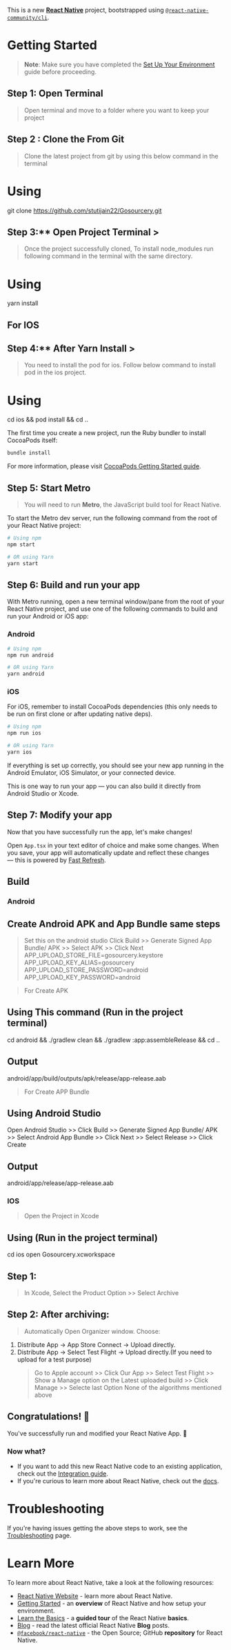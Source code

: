 This is a new [**React Native**](https://reactnative.dev) project, bootstrapped using [`@react-native-community/cli`](https://github.com/react-native-community/cli).

# Getting Started

> **Note**: Make sure you have completed the [Set Up Your Environment](https://reactnative.dev/docs/set-up-your-environment) guide before proceeding.

## Step 1: Open Terminal

> Open terminal and move to a folder where you want to keep your project

## Step 2 : Clone the From Git

> Clone the latest project from git by using this below command in the terminal

# Using

git clone https://github.com/stutijain22/Gosourcery.git

## Step 3:\*\* Open Project Terminal >

> Once the project successfully cloned, To install node_modules run following command in the terminal with the same directory.

# Using

yarn install

## For IOS

## Step 4:\*\* After Yarn Install >

> You need to install the pod for ios. Follow below command to install pod in the ios project.

# Using

cd ios && pod install && cd ..

The first time you create a new project, run the Ruby bundler to install CocoaPods itself:

```sh
bundle install
```

For more information, please visit [CocoaPods Getting Started guide](https://guides.cocoapods.org/using/getting-started.html).

## Step 5: Start Metro

> You will need to run **Metro**, the JavaScript build tool for React Native.

To start the Metro dev server, run the following command from the root of your React Native project:

```sh
# Using npm
npm start

# OR using Yarn
yarn start
```

## Step 6: Build and run your app

With Metro running, open a new terminal window/pane from the root of your React Native project, and use one of the following commands to build and run your Android or iOS app:

### Android

```sh
# Using npm
npm run android

# OR using Yarn
yarn android
```

### iOS

For iOS, remember to install CocoaPods dependencies (this only needs to be run on first clone or after updating native deps).

```sh
# Using npm
npm run ios

# OR using Yarn
yarn ios
```

If everything is set up correctly, you should see your new app running in the Android Emulator, iOS Simulator, or your connected device.

This is one way to run your app — you can also build it directly from Android Studio or Xcode.

## Step 7: Modify your app

Now that you have successfully run the app, let's make changes!

Open `App.tsx` in your text editor of choice and make some changes. When you save, your app will automatically update and reflect these changes — this is powered by [Fast Refresh](https://reactnative.dev/docs/fast-refresh).

## Build

### Android

## Create Android APK and App Bundle same steps

> Set this on the android studio
> Click Build >> Generate Signed App Bundle/ APK >> Select APK >> Click Next
> APP_UPLOAD_STORE_FILE=gosourcery.keystore
> APP_UPLOAD_KEY_ALIAS=gosourcery
> APP_UPLOAD_STORE_PASSWORD=android
> APP_UPLOAD_KEY_PASSWORD=android

> For Create APK

## Using This command (Run in the project terminal)

cd android && ./gradlew clean && ./gradlew :app:assembleRelease && cd ..

## Output

android/app/build/outputs/apk/release/app-release.aab

> For Create APP Bundle

## Using Android Studio

Open Android Studio >> Click Build >> Generate Signed App Bundle/ APK >> Select Android App Bundle >> Click Next >> Select Release >> Click Create

## Output

android/app/release/app-release.aab

### IOS

> Open the Project in Xcode

## Using (Run in the project terminal)

cd ios
open Gosourcery.xcworkspace

## Step 1:

> In Xcode, Select the Product Option >> Select Archive

## Step 2: After archiving:

> Automatically Open Organizer window.
> Choose:

1. Distribute App → App Store Connect → Upload directly.
2. Distribute App → Select Test Flight → Upload directly.(If you need to upload for a test purpose)
   > Go to Apple account >> Click Our App >> Select Test Flight >> Show a Manage option on the Latest uploaded build >> Click Manage >> Selecte last Option None of the algorithms mentioned above

## Congratulations! :tada:

You've successfully run and modified your React Native App. :partying_face:

### Now what?

- If you want to add this new React Native code to an existing application, check out the [Integration guide](https://reactnative.dev/docs/integration-with-existing-apps).
- If you're curious to learn more about React Native, check out the [docs](https://reactnative.dev/docs/getting-started).

# Troubleshooting

If you're having issues getting the above steps to work, see the [Troubleshooting](https://reactnative.dev/docs/troubleshooting) page.

# Learn More

To learn more about React Native, take a look at the following resources:

- [React Native Website](https://reactnative.dev) - learn more about React Native.
- [Getting Started](https://reactnative.dev/docs/environment-setup) - an **overview** of React Native and how setup your environment.
- [Learn the Basics](https://reactnative.dev/docs/getting-started) - a **guided tour** of the React Native **basics**.
- [Blog](https://reactnative.dev/blog) - read the latest official React Native **Blog** posts.
- [`@facebook/react-native`](https://github.com/facebook/react-native) - the Open Source; GitHub **repository** for React Native.
